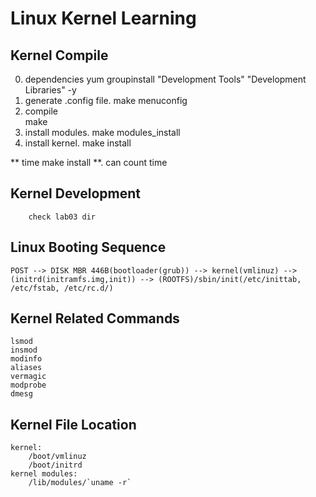 # Linux Kernel Learning

## Kernel Compile

0. dependencies
    yum groupinstall "Development Tools" "Development Libraries" -y
1. generate .config file. 
    make menuconfig
2. compile  
    make
3. install modules. 
    make modules_install
4. install kernel. 
    make install

** time make install **. 
can count time

## Kernel Development
```
    check lab03 dir
```
## Linux Booting Sequence
```
POST --> DISK MBR 446B(bootloader(grub)) --> kernel(vmlinuz) --> (initrd(initramfs.img,init)) --> (ROOTFS)/sbin/init(/etc/inittab, /etc/fstab, /etc/rc.d/) 
```
## Kernel Related Commands
```
lsmod
insmod
modinfo
aliases
vermagic
modprobe
dmesg
```
## Kernel File Location
```
kernel: 
    /boot/vmlinuz
    /boot/initrd
kernel modules:
    /lib/modules/`uname -r`
```



